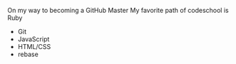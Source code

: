 On my way to becoming a GitHub Master
My favorite path of codeschool is Ruby
* Git
* JavaScript
* HTML/CSS
* rebase
